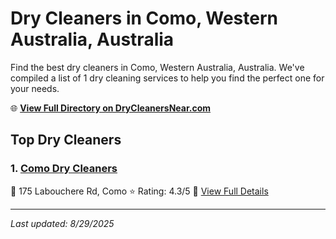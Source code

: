 # Dry Cleaners in Como, Western Australia, Australia

Find the best dry cleaners in Como, Western Australia, Australia. We've compiled a list of 1 dry cleaning services to help you find the perfect one for your needs.

🌐 **[View Full Directory on DryCleanersNear.com](https://drycleanersnear.com/city/Australia/Western%20Australia/Como)**

## Top Dry Cleaners

### 1. [Como Dry Cleaners](https://drycleanersnear.com/dryCleaner/68ad16a11d9ee695c9253253/como-dry-cleaners)
📍 175 Labouchere Rd, Como
⭐ Rating: 4.3/5
🔗 [View Full Details](https://drycleanersnear.com/dryCleaner/68ad16a11d9ee695c9253253/como-dry-cleaners)


---

*Last updated: 8/29/2025*

